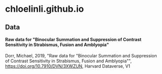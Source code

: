 # chloelinli.github.io

## Data
#### Raw data for "Binocular Summation and Suppression of Contrast Sensitivity in Strabismus, Fusion and Amblyopia"
Dorr, Michael, 2019, "Raw data for "Binocular Summation and Suppression of Contrast Sensitivity in Strabismus, Fusion and Amblyopia"", https://doi.org/10.7910/DVN/3XWZUN, Harvard Dataverse, V1
